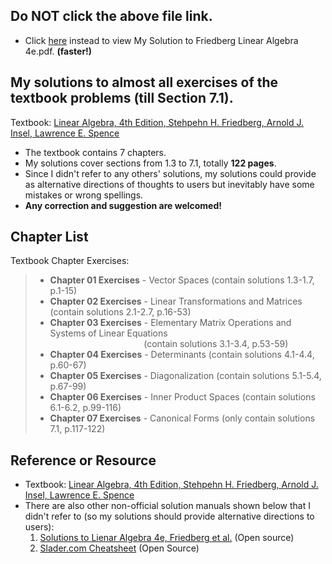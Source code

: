 ## Do NOT click the above file link.
- Click [here](https://wkCircle.github.io/Friedberg_Linear_Algebra_Practice/) instead to view My Solution to Friedberg Linear Algebra 4e.pdf. **(faster!)**

## My solutions to almost all exercises of the textbook problems (till Section 7.1).
Textbook: [Linear Algebra, 4th Edition, Stehpehn H. Friedberg, Arnold J. Insel, Lawrence E. Spence](https://www.amazon.com/Linear-Algebra-4th-Stephen-Friedberg/dp/0130084514) <br />
- The textbook contains 7 chapters.
- My solutions cover sections from 1.3 to 7.1, totally **122 pages**.
- Since I didn't refer to any others' solutions, my solutions could provide as alternative directions of thoughts to users but inevitably have some mistakes or wrong spellings. 
- **Any correction and suggestion are welcomed!**

## Chapter List
Textbook Chapter Exercises:
> - **Chapter 01 Exercises** - Vector Spaces (contain solutions 1.3-1.7, p.1-15)
> - **Chapter 02 Exercises** - Linear Transformations and Matrices (contain solutions 2.1-2.7, p.16-53)
> - **Chapter 03 Exercises** - Elementary Matrix Operations and Systems of Linear Equations <br /> &nbsp; &nbsp; &nbsp; &nbsp; &nbsp; &nbsp; &nbsp; &nbsp; &nbsp; &nbsp; &nbsp; &nbsp; &nbsp; &nbsp; &nbsp; &nbsp; &nbsp; &nbsp; &nbsp; (contain solutions 3.1-3.4, p.53-59)
> - **Chapter 04 Exercises** - Determinants (contain solutions 4.1-4.4, p.60-67)
> - **Chapter 05 Exercises** - Diagonalization (contain solutions 5.1-5.4, p.67-99)
> - **Chapter 06 Exercises** - Inner Product Spaces (contain solutions 6.1-6.2, p.99-116)
> - **Chapter 07 Exercises** - Canonical Forms (only contain solutions 7.1, p.117-122)

## Reference or Resource
- Textbook: [Linear Algebra, 4th Edition, Stehpehn H. Friedberg, Arnold J. Insel, Lawrence E. Spence](https://www.amazon.com/Linear-Algebra-4th-Stephen-Friedberg/dp/0130084514)
- There are also other non-official solution manuals shown below that I didn't refer to (so my solutions should provide alternative directions to users): 
	1. [Solutions to Lienar Algebra 4e, Friedberg et al.](https://jlch3554.files.wordpress.com/2012/11/la-solution-2011-7.pdf) (Open source)
	2. [Slader.com Cheatsheet](https://www.slader.com/textbook/9780130084514-linear-algebra-4th-edition/) (Open Source)
